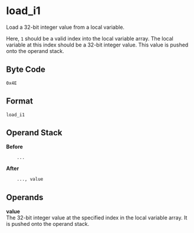 # load_i1

Load a 32-bit integer value from a local variable.

Here, `1` should be a valid index into the local variable array. The local
variable at this index should be a 32-bit integer value. This value
is pushed onto the operand stack.

## Byte Code
```
0x4E
```

## Format
```
load_i1
```

## Operand Stack
**Before**  
```
    ...
```
**After**  
```
    ..., value
```

## Operands
**value**  
    The 32-bit integer value at the specified index in the local
    variable array. It is pushed onto the operand stack.